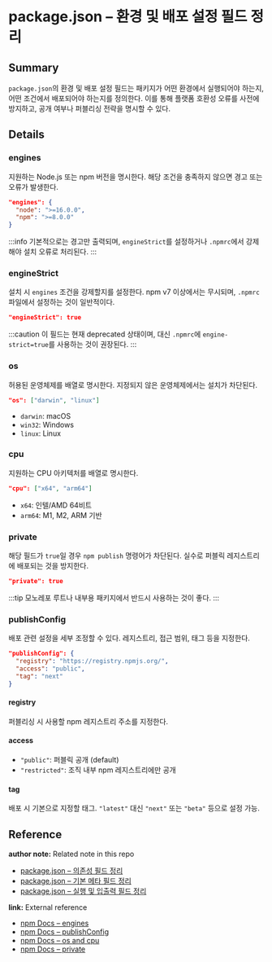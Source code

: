 # package.json – 환경 및 배포 설정 필드 정리
<!-- 
이 노트는 package.json에서 실행 환경 및 배포 제어를 위해 사용하는 필드들을 정리한 것이다.
Node.js 및 npm 버전 제약, 지원 운영체제, private 패키지 설정, 배포 레지스트리 등을 포함한다.
-->

## Summary
`package.json`의 환경 및 배포 설정 필드는 패키지가 어떤 환경에서 실행되어야 하는지, 어떤 조건에서 배포되어야 하는지를 정의한다. 이를 통해 플랫폼 호환성 오류를 사전에 방지하고, 공개 여부나 퍼블리싱 전략을 명시할 수 있다.

## Details

### engines
지원하는 Node.js 또는 npm 버전을 명시한다. 해당 조건을 충족하지 않으면 경고 또는 오류가 발생한다.

```json
"engines": {
  "node": ">=16.0.0",
  "npm": ">=8.0.0"
}
````

:::info
기본적으로는 경고만 출력되며, `engineStrict`를 설정하거나 `.npmrc`에서 강제해야 설치 오류로 처리된다.
:::

### engineStrict

설치 시 `engines` 조건을 강제할지를 설정한다. npm v7 이상에서는 무시되며, `.npmrc` 파일에서 설정하는 것이 일반적이다.

```json
"engineStrict": true
```

:::caution
이 필드는 현재 deprecated 상태이며, 대신 `.npmrc`에 `engine-strict=true`를 사용하는 것이 권장된다.
:::

### os

허용된 운영체제를 배열로 명시한다. 지정되지 않은 운영체제에서는 설치가 차단된다.

```json
"os": ["darwin", "linux"]
```

* `darwin`: macOS
* `win32`: Windows
* `linux`: Linux

### cpu

지원하는 CPU 아키텍처를 배열로 명시한다.

```json
"cpu": ["x64", "arm64"]
```

* `x64`: 인텔/AMD 64비트
* `arm64`: M1, M2, ARM 기반

### private

해당 필드가 `true`일 경우 `npm publish` 명령어가 차단된다. 실수로 퍼블릭 레지스트리에 배포되는 것을 방지한다.

```json
"private": true
```

:::tip
모노레포 루트나 내부용 패키지에서 반드시 사용하는 것이 좋다.
:::

### publishConfig

배포 관련 설정을 세부 조정할 수 있다. 레지스트리, 접근 범위, 태그 등을 지정한다.

```json
"publishConfig": {
  "registry": "https://registry.npmjs.org/",
  "access": "public",
  "tag": "next"
}
```

#### registry

퍼블리싱 시 사용할 npm 레지스트리 주소를 지정한다.

#### access

* `"public"`: 퍼블릭 공개 (default)
* `"restricted"`: 조직 내부 npm 레지스트리에만 공개

#### tag

배포 시 기본으로 지정할 태그. `"latest"` 대신 `"next"` 또는 `"beta"` 등으로 설정 가능.

## Reference

**author note:** Related note in this repo
- [package.json – 의존성 필드 정리](./dependencies_flieds.md)
- [package.json – 기본 메타 필드 정리](./meta_fields.md)
- [package.json – 실행 및 입출력 필드 정리](./runtime_io_fields.md)

**link:** External reference

* [npm Docs – engines](https://docs.npmjs.com/cli/v11/configuring-npm/package-json#engines)
* [npm Docs – publishConfig](https://docs.npmjs.com/cli/v11/using-npm/config#publishconfig)
* [npm Docs – os and cpu](https://docs.npmjs.com/cli/v11/configuring-npm/package-json#os)
* [npm Docs – private](https://docs.npmjs.com/cli/v11/configuring-npm/package-json#private)
